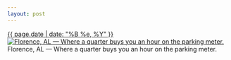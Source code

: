 ```yaml
---
layout: post
---
```


<p>
  <time><a href="/360">{{ page.date | date: "%B %e, %Y" }}</a></time>
  <a href="/360"><img src="{{ site.assets_url }}/360-640.jpg" srcset="{{ site.assets_url }}/360-1280.jpg 1280w, {{ site.assets_url }}/360-960.jpg 960w, {{ site.assets_url }}/360-640.jpg 640w, {{ site.assets_url }}/360-320.jpg 320w" sizes="(min-width: 700px) 50vw, calc(100vw - 2rem)" alt="Florence, AL — Where a quarter buys you an hour on the parking meter." /></a>
  <span>Florence, AL — Where a quarter buys you an hour on the parking meter.</span>
</p>
